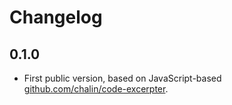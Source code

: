 # Changelog

## 0.1.0

- First public version, based on JavaScript-based
  [github.com/chalin/code-excerpter](https://github.com/chalin/code-excerpter).
  
